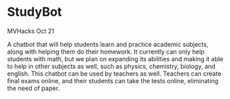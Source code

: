 # StudyBot
MVHacks Oct 21

A chatbot that will help students learn and practice academic subjects, along with helping them do their homework. It currently can only help students with math, but we plan on expanding its abilities and making it able to help in other subjects as well, such as physics, chemistry, biology, and english. This chatbot can be used by teachers as well. Teachers can create final exams online, and their students can take the tests online, eliminating the need of paper.
